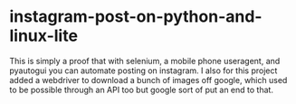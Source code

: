 # instagram-post-on-python-and-linux-lite

This is simply a proof that with selenium, a mobile phone useragent, and pyautogui you can automate posting on instagram. I also for this project added a webdriver to download a bunch of images off google, which used to be possible through an API too but google sort of put an end to that.
